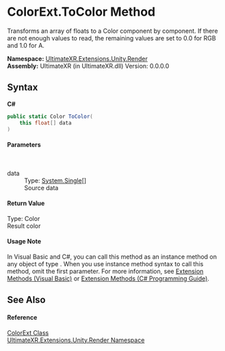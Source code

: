 # ColorExt.ToColor Method 
 

Transforms an array of floats to a Color component by component. If there are not enough values to read, the remaining values are set to 0.0 for RGB and 1.0 for A.

**Namespace:**&nbsp;<a href="N_UltimateXR_Extensions_Unity_Render">UltimateXR.Extensions.Unity.Render</a><br />**Assembly:**&nbsp;UltimateXR (in UltimateXR.dll) Version: 0.0.0.0

## Syntax

**C#**<br />
``` C#
public static Color ToColor(
	this float[] data
)
```


#### Parameters
&nbsp;<dl><dt>data</dt><dd>Type: <a href="https://docs.microsoft.com/dotnet/api/system.single" target="_blank" rel="noopener noreferrer">System.Single</a>[]<br />Source data</dd></dl>

#### Return Value
Type: Color<br />Result color

#### Usage Note
In Visual Basic and C#, you can call this method as an instance method on any object of type . When you use instance method syntax to call this method, omit the first parameter. For more information, see <a href="https://docs.microsoft.com/dotnet/visual-basic/programming-guide/language-features/procedures/extension-methods" target="_blank" rel="noopener noreferrer">Extension Methods (Visual Basic)</a> or <a href="https://docs.microsoft.com/dotnet/csharp/programming-guide/classes-and-structs/extension-methods" target="_blank" rel="noopener noreferrer">Extension Methods (C# Programming Guide)</a>.

## See Also


#### Reference
<a href="T_UltimateXR_Extensions_Unity_Render_ColorExt">ColorExt Class</a><br /><a href="N_UltimateXR_Extensions_Unity_Render">UltimateXR.Extensions.Unity.Render Namespace</a><br />